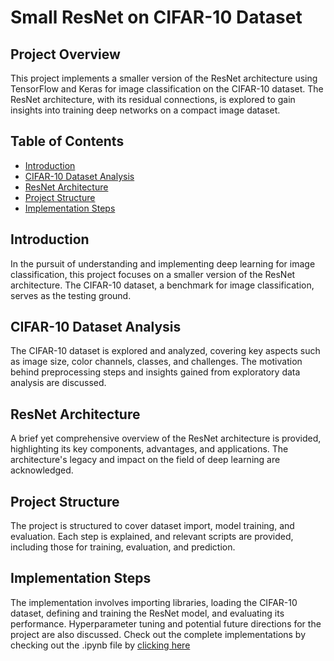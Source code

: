 # Small ResNet on CIFAR-10 Dataset

## Project Overview
This project implements a smaller version of the ResNet architecture using TensorFlow and Keras for image classification on the CIFAR-10 dataset. The ResNet architecture, with its residual connections, is explored to gain insights into training deep networks on a compact image dataset.

## Table of Contents
- [Introduction](#introduction)
- [CIFAR-10 Dataset Analysis](#cifar-10-dataset-analysis)
- [ResNet Architecture](#resnet-architecture)
- [Project Structure](#project-structure)
- [Implementation Steps](#implementation-steps)


## Introduction
In the pursuit of understanding and implementing deep learning for image classification, this project focuses on a smaller version of the ResNet architecture. The CIFAR-10 dataset, a benchmark for image classification, serves as the testing ground.

## CIFAR-10 Dataset Analysis
The CIFAR-10 dataset is explored and analyzed, covering key aspects such as image size, color channels, classes, and challenges. The motivation behind preprocessing steps and insights gained from exploratory data analysis are discussed.

## ResNet Architecture
A brief yet comprehensive overview of the ResNet architecture is provided, highlighting its key components, advantages, and applications. The architecture's legacy and impact on the field of deep learning are acknowledged.

## Project Structure
The project is structured to cover dataset import, model training, and evaluation. Each step is explained, and relevant scripts are provided, including those for training, evaluation, and prediction.

## Implementation Steps
The implementation involves importing libraries, loading the CIFAR-10 dataset, defining and training the ResNet model, and evaluating its performance. Hyperparameter tuning and potential future directions for the project are also discussed.
Check out the complete implementations by checking out the .ipynb file by [clicking here](https://github.com/Megh-Zyke/Copy-of-ResNet/blob/main/Toy_Resnet_Implementation.ipynb)

